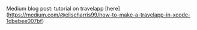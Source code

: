 Medium blog post: tutorial on travelapp [here] (https://medium.com/@eliseharris99/how-to-make-a-travelapp-in-xcode-1dbebee007bf)